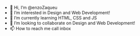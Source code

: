 - 👋 Hi, I’m @enzoZaqueu
- 👀 I’m interested in Design and Web Development!
- 🌱 I’m currently learning HTML, CSS and JS
- 💞️ I’m looking to collaborate on Design and Web Development!
- 📫 How to reach me call inbox
